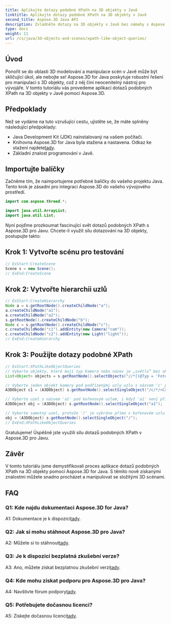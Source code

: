 ```yaml
---
title: Aplikujte dotazy podobné XPath na 3D objekty v Javě
linktitle: Aplikujte dotazy podobné XPath na 3D objekty v Javě
second_title: Aspose.3D Java API
description: Zvládněte dotazy na 3D objekty v Javě bez námahy s Aspose.3D. Aplikujte dotazy podobné XPath, manipulujte se scénami a pozvedněte svůj 3D vývoj.
type: docs
weight: 11
url: /cs/java/3d-objects-and-scenes/xpath-like-object-queries/
---
```

## Úvod

Ponořit se do oblasti 3D modelování a manipulace scén v Javě může být skličující úkol, ale nebojte se! Aspose.3D for Java poskytuje robustní řešení pro manipulaci s 3D objekty, což z něj činí neocenitelný nástroj pro vývojáře. V tomto tutoriálu vás provedeme aplikací dotazů podobných XPath na 3D objekty v Javě pomocí Aspose.3D.

## Předpoklady

Než se vydáme na tuto vzrušující cestu, ujistěte se, že máte splněny následující předpoklady:

- Java Development Kit (JDK) nainstalovaný na vašem počítači.
-  Knihovna Aspose.3D for Java byla stažena a nastavena. Odkaz ke stažení najdete[tady](https://releases.aspose.com/3d/java/).
- Základní znalost programování v Javě.

## Importujte balíčky

Začněme tím, že naimportujeme potřebné balíčky do vašeho projektu Java. Tento krok je zásadní pro integraci Aspose.3D do vašeho vývojového prostředí.

```java
import com.aspose.threed.*;

import java.util.ArrayList;
import java.util.List;
```

Nyní pojďme prozkoumat fascinující svět dotazů podobných XPath s Aspose.3D pro Javu. Chcete-li využít sílu dotazování na 3D objekty, postupujte takto:

## Krok 1: Vytvořte scénu pro testování

```java
// ExStart:CreateScene
Scene s = new Scene();
// ExEnd:CreateScene
```

## Krok 2: Vytvořte hierarchii uzlů

```java
// ExStart:CreateHierarchy
Node a = s.getRootNode().createChildNode("a");
a.createChildNode("a1");
a.createChildNode("a2");
s.getRootNode().createChildNode("b");
Node c = s.getRootNode().createChildNode("c");
c.createChildNode("c1").addEntity(new Camera("cam"));
c.createChildNode("c2").addEntity(new Light("light"));
// ExEnd:CreateHierarchy
```

## Krok 3: Použijte dotazy podobné XPath

```java
// ExStart:XPathLikeObjectQueries
// Vyberte objekty, které mají typ Kamera nebo název je „světlo“ bez ohledu na jejich umístění.
List<Object> objects = s.getRootNode().selectObjects("//*[(@Typ = 'Fotoaparát') nebo (@Jméno = 'světlo')]");

// Vyberte jeden objekt kamery pod podřízenými uzly uzlu s názvem 'c' pod kořenovým uzlem
A3DObject c1 = (A3DObject) s.getRootNode().selectSingleObject("/c/*/<Camera>");

// Vyberte uzel s názvem 'a1' pod kořenovým uzlem, i když 'a1' není přímo podřízený uzel
A3DObject obj = (A3DObject) s.getRootNode().selectSingleObject("a1");

// Vyberte samotný uzel, protože '/' je vybráno přímo v kořenovém uzlu
obj = (A3DObject) s.getRootNode().selectSingleObject("/");
// ExEnd:XPathLikeObjectQueries
```

Gratulujeme! Úspěšně jste využili sílu dotazů podobných XPath v Aspose.3D pro Javu.

## Závěr

V tomto tutoriálu jsme demystifikovali proces aplikace dotazů podobných XPath na 3D objekty pomocí Aspose.3D for Java. S těmito nově získanými znalostmi můžete snadno procházet a manipulovat se složitými 3D scénami.

## FAQ

### Q1: Kde najdu dokumentaci Aspose.3D for Java?

 A1: Dokumentace je k dispozici[tady](https://reference.aspose.com/3d/java/).

### Q2: Jak si mohu stáhnout Aspose.3D pro Java?

 A2: Můžete si to stáhnout[tady](https://releases.aspose.com/3d/java/).

### Q3: Je k dispozici bezplatná zkušební verze?

 A3: Ano, můžete získat bezplatnou zkušební verzi[tady](https://releases.aspose.com/).

### Q4: Kde mohu získat podporu pro Aspose.3D pro Java?

 A4: Navštivte fórum podpory[tady](https://forum.aspose.com/c/3d/18).

### Q5: Potřebujete dočasnou licenci?

 A5: Získejte dočasnou licenci[tady](https://purchase.aspose.com/temporary-license/).